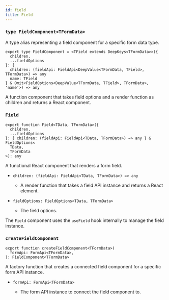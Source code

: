 ```yaml
---
id: field
title: Field
---
```


### `type FieldComponent<TFormData>`

A type alias representing a field component for a specific form data type.

```tsx
export type FieldComponent = <TField extends DeepKeys<TFormData>>({
  children,
  ...fieldOptions
}: {
  children: (fieldApi: FieldApi<DeepValue<TFormData, TField>, TFormData>) => any
  name: TField
} & Omit<FieldOptions<DeepValue<TFormData, TField>, TFormData>, 'name'>) => any
```

A function component that takes field options and a render function as children and returns a React component.

### `Field`

```tsx
export function Field<TData, TFormData>({
  children,
  ...fieldOptions
}: { children: (fieldApi: FieldApi<TData, TFormData>) => any } & FieldOptions<
  TData,
  TFormData
>): any
```

A functional React component that renders a form field.

- ```tsx
  children: (fieldApi: FieldApi<TData, TFormData>) => any
  ```
  - A render function that takes a field API instance and returns a React element.
- ```tsx
  fieldOptions: FieldOptions<TData, TFormData>
  ```
  - The field options.

The `Field` component uses the `useField` hook internally to manage the field instance.

### `createFieldComponent`

```tsx
export function createFieldComponent<TFormData>(
  formApi: FormApi<TFormData>,
): FieldComponent<TFormData>
```

A factory function that creates a connected field component for a specific form API instance.

- ```tsx
  formApi: FormApi<TFormData>
  ```
  - The form API instance to connect the field component to.
